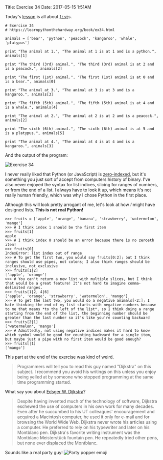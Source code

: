 Title: Exercise 34
Date: 2017-05-15 1:51AM

Today's [lesson](https://learnpythonthehardway.org/book/ex34.html) is all about [`list`](https://docs.python.org/2.7/library/functions.html#list)s.

```
# Exercise 34
# https://learnpythonthehardway.org/book/ex34.html

animals = ['bear', 'python', 'peacock', 'kangaroo', 'whale', 'platypus']

print "The animal at 1.", "The animal at 1 is at 1 and is a python.", animals[1]

print "The third (3rd) animal.", "The third (3rd) animal is at 2 and is a peacock.", animals[2]

print "The first (1st) animal.", "The first (1st) animal is at 0 and is a bear.", animals[0]

print "The animal at 3.", "The animal at 3 is at 3 and is a kangaroo.", animals[3]

print "The fifth (5th) animal.", "The fifth (5th) animal is at 4 and is a whale.", animals[4]

print "The animal at 2.", "The animal at 2 is at 2 and is a peacock.", animals[2]

print "The sixth (6th) animal.", "The sixth (6th) animal is at 5 and is a platypus.", animals[5]

print "The animal at 4.", "The animal at 4 is at 4 and is a kangaroo.", animals[3]
```

And the output of the program:

![Exercise 34]({filename}/images/ex34.png "Exercise 34")

I never really liked that Python (or JavaScript) is [zero-indexed](http://python-history.blogspot.com/2013/10/why-python-uses-0-based-indexing.html), but it's something you just sort of accept from computers history of binary. I've also never enjoyed the syntax for list indices, slicing for ranges of numbers, or from the end of a list. I always have to look it up, which means it's not really human friendly, which was why I chose Python in the first place.

Although this will look pretty arrogant of me, let's look at how *I* might have designed lists. **This is not real Python!**

```
>>> fruits = ['apple', 'orange', 'banana', 'strawberry', 'watermelon', 'mango']
>>> # I think index 1 should be the first item
>>> fruits[1]
apple
>>> # I think index 0 should be an error because there is no zeroeth item!
>>> fruits[0]
IndexError: list index out of range
>>> # To get the first two, you would say fruits[0:2]; but I think ranges should use pipes, not colons; I also think ranges should be inclusive, not exclusive
>>> fruits[1|2]
['apple', 'orange']
>>> # You can't return a new list with multiple slices, but I think that would be a great feature! It's not hard to imagine comma-delimited ranges.
>>> fruits[1|2, 4|6]
['apple', 'orange', 'strawberry', 'watermelon', 'mango']
>>> # To get the last two, you would do a negative animals[-2:]; I hate thinking the end of my list starts with negative numbers because to me that means *to the left of the list*, so I think doing a range starting from the end of the list, the beginning number should be greater than the last number so it's like you're counting backward
>>> fruits[2|1]
['watermelon', 'mango']
>>> # Admittedly, not using negative indices makes it hard to know which symbol would be good for counting backward for a single item, but maybe just a pipe with no first item would be good enough?
>>> fruits[|1]
['mango']
```

This part at the end of the exercise was kind of weird.

> Programmers will tell you to read this guy named "Dijkstra" on this subject. I recommend you avoid his writings on this unless you enjoy being yelled at by someone who stopped programming at the same time programming started.

What say you about [Edsger W. Dijkstra](https://en.wikipedia.org/wiki/Edsger_W._Dijkstra)?

> Despite having invented much of the technology of software, Dijkstra eschewed the use of computers in his own work for many decades. Even after he succumbed to his UT colleagues' encouragement and acquired a Macintosh computer, he used it only for e-mail and for browsing the World Wide Web. Dijkstra never wrote his articles using a computer. He preferred to rely on his typewriter and later on his Montblanc pen. Dijkstra's favorite writing instrument was the Montblanc Meisterstück fountain pen. He repeatedly tried other pens, but none ever displaced the Montblanc.

Sounds like a real party guy! ![Party popper emoji]({filename}/images/1f389.png "Party popper emoji")